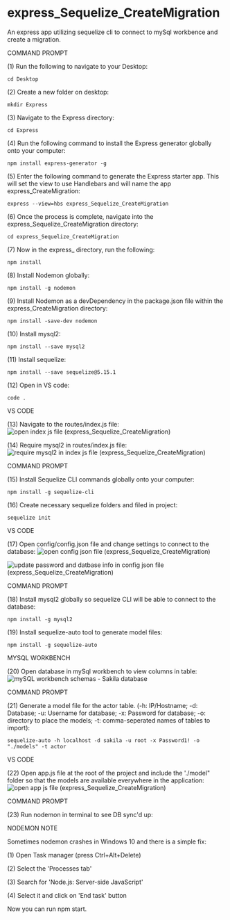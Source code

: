 # express_Sequelize_CreateMigration
An express app utilizing sequelize cli to connect to mySql workbence and create a migration. 

COMMAND PROMPT

(1) Run the following to navigate to your Desktop: 

    cd Desktop

(2) Create a new folder on desktop: 

    mkdir Express

(3) Navigate to the Express directory: 

    cd Express

(4) Run the following command to install the Express generator globally onto your computer: 

    npm install express-generator -g

(5) Enter the following command to generate the Express starter app. This will set the view to use Handlebars and will name the app express_CreateMigration: 

    express --view=hbs express_Sequelize_CreateMigration

(6) Once the process is complete, navigate into the express_Sequelize_CreateMigration directory: 

    cd express_Sequelize_CreateMigration

(7) Now in the express_ directory, run the following: 

    npm install

(8) Install Nodemon globally: 

    npm install -g nodemon
    
(9) Install Nodemon as a devDependency in the package.json file within the express_CreateMigration directory:

    npm install -save-dev nodemon
    
(10) Install mysql2:

    npm install --save mysql2

(11) Install sequelize: 

    npm install --save sequelize@5.15.1

(12) Open in VS code:

    code . 


VS CODE

(13) Navigate to the routes/index.js file: ![open index js file (express_Sequelize_CreateMigration)](https://user-images.githubusercontent.com/35668707/68440663-c9791080-0199-11ea-8208-0ea332d772bd.JPG)


(14) Require mysql2 in routes/index.js file: ![require mysql2 in index js file (express_Sequelize_CreateMigration)](https://user-images.githubusercontent.com/35668707/68440731-f7f6eb80-0199-11ea-9232-4850a8b5a94e.JPG)


COMMAND PROMPT

(15) Install Sequelize CLI commands globally onto your computer: 

    npm install -g sequelize-cli

(16) Create necessary sequelize folders and filed in project:

    sequelize init
 

VS CODE

(17) Open config/config.json file and change settings to connect to the database: ![open config json file (express_Sequelize_CreateMigration)](https://user-images.githubusercontent.com/35668707/68440965-9daa5a80-019a-11ea-94dd-3dafa4523807.JPG)

![update password and datbase info in config json file (express_Sequelize_CreateMigration)](https://user-images.githubusercontent.com/35668707/68441042-dfd39c00-019a-11ea-8e12-8c9601e6b232.JPG)


COMMAND PROMPT

(18) Install mysql2 globally so sequelize CLI will be able to connect to the database:

    npm install -g mysql2
    
(19) Install sequelize-auto tool to generate model files: 

    npm install -g sequelize-auto

    
MYSQL WORKBENCH

(20) Open database in mySql workbench to view columns in table: ![mySQL workbench schemas - Sakila database](https://user-images.githubusercontent.com/35668707/68350595-b5f47980-00b5-11ea-8d1b-dd9879921010.JPG)

COMMAND PROMPT

(21) Generate a model file for the actor table. (-h: IP/Hostname; -d: Database; -u: Username for database; -x: Password for database; -o: directory to place the models; -t: comma-seperated names of tables to import):  

    sequelize-auto -h localhost -d sakila -u root -x Password1! -o "./models" -t actor
    

VS CODE

(22) Open app.js file at the root of the project and include the './model" folder so that the models are available everywhere in the application: ![open app js file (express_Sequelize_CreateMigration)](https://user-images.githubusercontent.com/35668707/68441136-2e813600-019b-11ea-9b82-604b4baaad1e.JPG)


COMMAND PROMPT

(23) Run nodemon in terminal to see DB sync'd up: 


NODEMON NOTE

Sometimes nodemon crashes in Windows 10 and there is a simple fix:

(1) Open Task manager (press Ctrl+Alt+Delete)

(2) Select the 'Processes tab'

(3) Search for 'Node.js: Server-side JavaScript'

(4) Select it and click on 'End task' button

Now you can run npm start.
